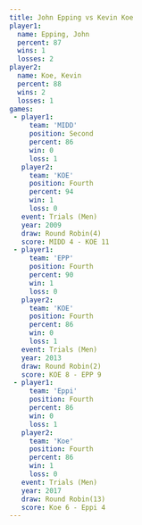 ```yaml
---
title: John Epping vs Kevin Koe
player1:            
  name: Epping, John
  percent: 87       
  wins: 1           
  losses: 2         
player2:            
  name: Koe, Kevin  
  percent: 88       
  wins: 2           
  losses: 1         
games:
 - player1:          
     team: 'MIDD'    
     position: Second
     percent: 86     
     win: 0          
     loss: 1         
   player2:          
     team: 'KOE'     
     position: Fourth
     percent: 94     
     win: 1          
     loss: 0         
   event: Trials (Men)   
   year: 2009            
   draw: Round Robin(4)  
   score: MIDD 4 - KOE 11
 - player1:          
     team: 'EPP'     
     position: Fourth
     percent: 90     
     win: 1          
     loss: 0         
   player2:          
     team: 'KOE'     
     position: Fourth
     percent: 86     
     win: 0          
     loss: 1         
   event: Trials (Men) 
   year: 2013          
   draw: Round Robin(2)
   score: KOE 8 - EPP 9
 - player1:          
     team: 'Eppi'    
     position: Fourth
     percent: 86     
     win: 0          
     loss: 1         
   player2:          
     team: 'Koe'     
     position: Fourth
     percent: 86     
     win: 1          
     loss: 0         
   event: Trials (Men)  
   year: 2017           
   draw: Round Robin(13)
   score: Koe 6 - Eppi 4
---
```

